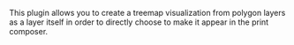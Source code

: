 This plugin allows you to create a treemap visualization from polygon layers as a layer itself in order to directly choose to make it appear in the print composer.
